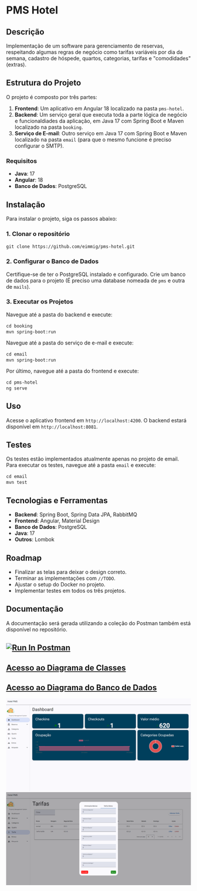 PMS Hotel
=========

Descrição
---------

Implementação de um software para gerenciamento de reservas, respeitando algumas regras de negócio como tarifas variáveis por dia da semana, cadastro de hóspede, quartos, categorias, tarifas e "comodidades" (extras).

Estrutura do Projeto
--------------------

O projeto é composto por três partes:

1.  **Frontend**: Um aplicativo em Angular 18 localizado na pasta `pms-hotel`.
2.  **Backend**: Um serviço geral que executa toda a parte lógica de negócio e funcionaldiades da aplicação, em Java 17 com Spring Boot e Maven localizado na pasta `booking`.
3.  **Serviço de E-mail**: Outro serviço em Java 17 com Spring Boot e Maven localizado na pasta `email` (para que o mesmo funcione é preciso configurar o SMTP).

### Requisitos

*   **Java**: 17
*   **Angular**: 18
*   **Banco de Dados**: PostgreSQL

Instalação
----------

Para instalar o projeto, siga os passos abaixo:

### 1\. Clonar o repositório

    git clone https://github.com/eimmig/pms-hotel.git

### 2\. Configurar o Banco de Dados

Certifique-se de ter o PostgreSQL instalado e configurado. Crie um banco de dados para o projeto (É preciso uma database nomeada de ```pms``` e outra de ```mails```).

### 3\. Executar os Projetos

Navegue até a pasta do backend e execute:

    cd booking
    mvn spring-boot:run

Navegue até a pasta do serviço de e-mail e execute:

    cd email
    mvn spring-boot:run

Por último, navegue até a pasta do frontend e execute:

    cd pms-hotel
    ng serve

Uso
---

Acesse o aplicativo frontend em `http://localhost:4200`. O backend estará disponível em `http://localhost:8081`.

Testes
------

Os testes estão implementados atualmente apenas no projeto de email. Para executar os testes, navegue até a pasta `email` e execute:

    cd email
    mvn test

Tecnologias e Ferramentas
-------------------------

*   **Backend**: Spring Boot, Spring Data JPA, RabbitMQ
*   **Frontend**: Angular, Material Design
*   **Banco de Dados**: PostgreSQL
*   **Java**: 17
*   **Outros**: Lombok

Roadmap
-------

*   Finalizar as telas para deixar o design correto.
*   Terminar as implementações com `//TODO`.
*   Ajustar o setup do Docker no projeto.
*   Implementar testes em todos os três projetos.

Documentação
------------

A documentação será gerada utilizando a coleção do Postman também está disponível no repositório.

[<img src="https://run.pstmn.io/button.svg" alt="Run In Postman" style="width: 128px; height: 32px;">](https://god.gw.postman.com/run-collection/24093493-33ed3cfa-b143-4b23-ae9e-fd28f2aa7297?action=collection%2Ffork&source=rip_markdown&collection-url=entityId%3D24093493-33ed3cfa-b143-4b23-ae9e-fd28f2aa7297%26entityType%3Dcollection%26workspaceId%3Daf40957d-f75e-450d-8b3a-e9a0cac5ddee)
-------

[Acesso ao Diagrama de Classes](https://drive.google.com/file/d/1xoKYWodL1DlENsyWWGH5J5UmlHiTKYPZ/view?usp=sharing)
-------

[Acesso ao Diagrama do Banco de Dados](https://github.com/eimmig/pms-hotel/blob/main/diagrams/pms%20-%20public.png)
-------

<img title="Home Page" alt="Home Page" src="/images/start-page.png">
<img title="Amenities" alt="Amenities" src="/images/amenities-add.png">
